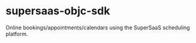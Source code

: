 # supersaas-objc-sdk
Online bookings/appointments/calendars using the SuperSaaS scheduling platform.
